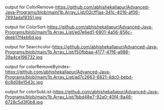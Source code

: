 output for ColorRemove-https://github.com/abhishekallapur/Advanced-Java-Programs/blob/main/1b.Array_List/02cff1aa-341c-4016-af06-7893ada19351.jpg

output for ColorSort-https://github.com/abhishekallapur/Advanced-Java-Programs/blob/main/1b.Array_List/ed7e6ed1-6901-4a56-856c-deeb17f4eb6d.jpg

output for Searchcolor-https://github.com/abhishekallapur/Advanced-Java-Programs/blob/main/1b.Array_List/f50fbbaa-4177-47f6-a988-39a4ce196732.jpg

output for colorRemoveByindex-https://github.com/abhishekallapur/Advanced-Java-Programs/blob/main/1b.Array_List/ad7c2663-6821-4dc0-bebd-6c8d08e1543c.jpg

output for colorSubList-https://github.com/abhishekallapur/Advanced-Java-Programs/blob/main/1b.Array_List/1bbd48e7-92a0-40f4-8a46-6728c5d3f0b8.jpg
